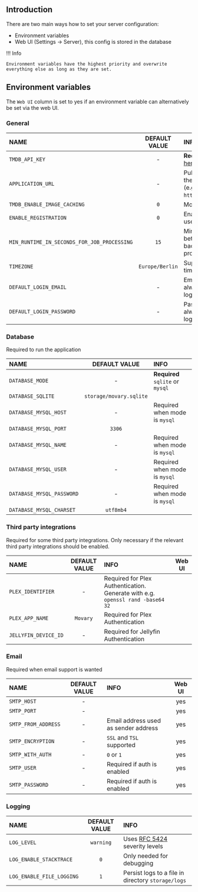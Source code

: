 ## Introduction

There are two main ways how to set your server configuration:

- Environment variables
- Web UI (Settings -> Server), this config is stored in the database

!!! Info

    Environment variables have the highest priority and overwrite everything else as long as they are set.

## Environment variables

The `Web UI` column is set to yes if an environment variable can alternatively be set via the web UI.

### General

| NAME                                        |  DEFAULT VALUE  | INFO                                                                           | Web UI |
|:--------------------------------------------|:---------------:|:-------------------------------------------------------------------------------|:------:|
| `TMDB_API_KEY`                              |        -        | **Required** (get key [here](https://www.themoviedb.org/settings/api))         |  yes   |
| `APPLICATION_URL`                           |        -        | Public base url of the application (e.g. `htttp://localhost`)                  |  yes   |
| `TMDB_ENABLE_IMAGE_CACHING`                 |       `0`       | More info [here](features/tmdb-data.md#image-cache)                            |        |
| `ENABLE_REGISTRATION`                       |       `0`       | Enables public user registration                                               |        |
| `MIN_RUNTIME_IN_SECONDS_FOR_JOB_PROCESSING` |      `15`       | Minimum time between background jobs processing                                |        |
| `TIMEZONE`                                  | `Europe/Berlin` | Supported timezones [here](https://www.php.net/manual/en/timezones.php)        |        |
| `DEFAULT_LOGIN_EMAIL`                       |        -        | Email address to always autofill on login page                                 |        |
| `DEFAULT_LOGIN_PASSWORD`                    |        -        | Password to always autofill on login page                                      |        |


### Database

Required to run the application

| NAME                      |      DEFAULT VALUE      | INFO                             |
|:--------------------------|:-----------------------:|:---------------------------------|
| `DATABASE_MODE`           |            -            | **Required** `sqlite` or `mysql` |
| `DATABASE_SQLITE`         | `storage/movary.sqlite` |                                  |
| `DATABASE_MYSQL_HOST`     |            -            | Required when mode is `mysql`    |
| `DATABASE_MYSQL_PORT`     |         `3306`          |                                  |
| `DATABASE_MYSQL_NAME`     |            -            | Required when mode is `mysql`    |
| `DATABASE_MYSQL_USER`     |            -            | Required when mode is `mysql`    |
| `DATABASE_MYSQL_PASSWORD` |            -            | Required when mode is `mysql`    |
| `DATABASE_MYSQL_CHARSET`  |        `utf8mb4`        |                                  |

### Third party integrations

Required for some third party integrations. Only necessary if the relevant third party integrations should be enabled. 

| NAME                                        | DEFAULT VALUE | INFO                                                                           | Web UI |
|:--------------------------------------------|:-------------:|:-------------------------------------------------------------------------------|:------:|
| `PLEX_IDENTIFIER`                           |       -       | Required for Plex Authentication. Generate with e.g. `openssl rand -base64 32` |        |
| `PLEX_APP_NAME`                             |   `Movary`    | Required for Plex Authentication                                               |        |
| `JELLYFIN_DEVICE_ID`                        |       -       | Required for Jellyfin Authentication                                           |        |

### Email

Required when email support is wanted

| NAME                | DEFAULT VALUE | INFO                                 | Web UI |
|:--------------------|:-------------:|:-------------------------------------|:------:|
| `SMTP_HOST`         |       -       |                                      |  yes   |
| `SMTP_PORT`         |       -       |                                      |  yes   |
| `SMTP_FROM_ADDRESS` |       -       | Email address used as sender address |  yes   |
| `SMTP_ENCRYPTION`   |       -       | `SSL` and `TSL` supported            |  yes   |
| `SMTP_WITH_AUTH`    |       -       | `0` or `1`                           |  yes   |
| `SMTP_USER`         |       -       | Required if auth is enabled          |  yes   |
| `SMTP_PASSWORD`     |       -       | Required if auth is enabled          |  yes   |

### Logging

| NAME                      | DEFAULT VALUE | INFO                                                                           |
|:--------------------------|:-------------:|:-------------------------------------------------------------------------------|
| `LOG_LEVEL`               |   `warning`   | Uses [RFC 5424](https://datatracker.ietf.org/doc/html/rfc5424) severity levels |
| `LOG_ENABLE_STACKTRACE`   |      `0`      | Only needed for debugging                                                      |
| `LOG_ENABLE_FILE_LOGGING` |      `1`      | Persist logs to a file in directory `storage/logs`                             |
